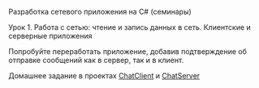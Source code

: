 Разработка сетевого приложения на C# (семинары)

Урок 1. Работа с сетью: чтение и запись данных в сеть. Клиентские и серверные приложения

Попробуйте переработать приложение, добавив подтверждение об отправке сообщений как в сервер, так и в клиент.

Домашнее задание в проектах [ChatClient](https://github.com/SlavamirMartynkin/Chat/tree/master/ChatClient) и [ChatServer](https://github.com/SlavamirMartynkin/Chat/tree/master/ChatServer)
